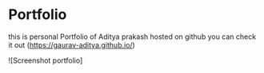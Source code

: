 # Portfolio
this is personal Portfolio of Aditya prakash hosted on github 
you can check it out (https://gaurav-aditya.github.io/)

![Screenshot portfolio]
